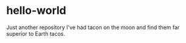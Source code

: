 # hello-world
Just another repository
I've had tacon on the moon and find them far superior to Earth tacos. 
